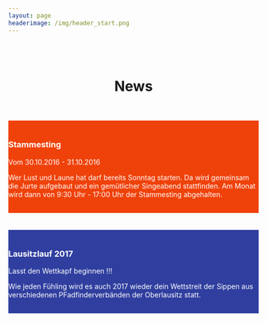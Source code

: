 ```yaml
---
layout: page
headerimage: /img/header_start.png
---
```

<br>
<br>
<center><h1> News </h1></center>
<br>
<br>
<div class="row" style="background: #EF420A; cursor: pointer; color: #fff; padding-top: 15px; padding-bottom: 15px;" onclick="window.location.href = '/veranstaltungen/20161030-ting/'">
    <div class="col-md-5 col-md-offset-1">
        <h3>Stammesting</h3>
        <p>
            Vom 30.10.2016 - 31.10.2016
        </p>
            <p>
Wer Lust und Laune hat darf bereits Sonntag starten. Da wird gemeinsam die Jurte aufgebaut und ein gemütlicher Singeabend stattfinden. Am Monat wird dann von 9:30 Uhr - 17:00 Uhr der Stammesting abgehalten. 
            </p>
    </div>    
</div>

<br>
<br>

<div class="row" style="background: #303F9F; cursor: pointer; color: #fff; padding-top: 15px; padding-bottom: 15px;" onclick="window.location.href = '/veranstaltungen/20170506-lausitzlauf/'">
    <div class="col-md-10 col-md-offset-1">
        <h3>Lausitzlauf 2017</h3>
        <p>
           Lasst den Wettkapf beginnen !!!
        </p>
            <p>
                Wie jeden Fühling wird es auch 2017 wieder dein Wettstreit der Sippen aus verschiedenen PFadfinderverbänden der Oberlausitz statt.
            </p>
    </div>
</div>

